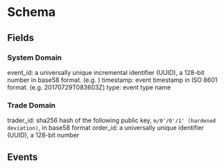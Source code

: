 # Schema #


## Fields ##

### System Domain ###
event_id: a universally unique incremental identifier (UUID), a 128-bit number in base58 format. (e.g. )
timestamp: event timestamp in ISO 8601 format. (e.g. 20170729T083603Z)
type: event type name

### Trade Domain ###
trader_id: sha256 hash of the following public key, `m/0'/0'/1' (hardened deviation)`, in base58 format
order_id: a universally unique identifier (UUID), a 128-bit number


## Events ##
